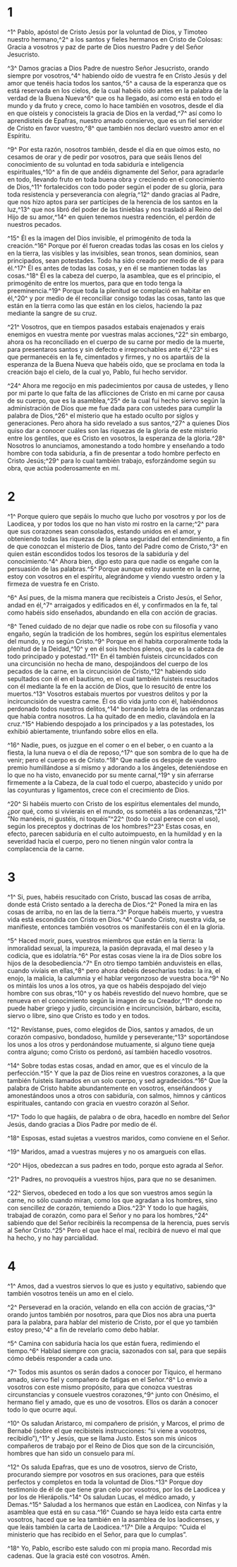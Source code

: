 # 1
^1^ Pablo, apóstol de Cristo Jesús por la voluntad de Dios, y Timoteo nuestro hermano,^2^ a los santos y fieles hermanos en Cristo de Colosas: Gracia a vosotros y paz de parte de Dios nuestro Padre y del Señor Jesucristo.

^3^ Damos gracias a Dios Padre de nuestro Señor Jesucristo, orando siempre por vosotros,^4^ habiendo oído de vuestra fe en Cristo Jesús y del amor que tenéis hacia todos los santos,^5^ a causa de la esperanza que os está reservada en los cielos, de la cual habéis oído antes en la palabra de la verdad de la Buena Nueva^6^ que os ha llegado, así como está en todo el mundo y da fruto y crece, como lo hace también en vosotros, desde el día en que oísteis y conocisteis la gracia de Dios en la verdad,^7^ así como lo aprendisteis de Epafras, nuestro amado consiervo, que es un fiel servidor de Cristo en favor vuestro,^8^ que también nos declaró vuestro amor en el Espíritu.

^9^ Por esta razón, nosotros también, desde el día en que oímos esto, no cesamos de orar y de pedir por vosotros, para que seáis llenos del conocimiento de su voluntad en toda sabiduría e inteligencia espirituales,^10^ a fin de que andéis dignamente del Señor, para agradarle en todo, llevando fruto en toda buena obra y creciendo en el conocimiento de Dios,^11^ fortalecidos con todo poder según el poder de su gloria, para toda resistencia y perseverancia con alegría,^12^ dando gracias al Padre, que nos hizo aptos para ser partícipes de la herencia de los santos en la luz,^13^ que nos libró del poder de las tinieblas y nos trasladó al Reino del Hijo de su amor,^14^ en quien tenemos nuestra redención, el perdón de nuestros pecados.

^15^ Él es la imagen del Dios invisible, el primogénito de toda la creación.^16^ Porque por él fueron creadas todas las cosas en los cielos y en la tierra, las visibles y las invisibles, sean tronos, sean dominios, sean principados, sean potestades. Todo ha sido creado por medio de él y para él.^17^ Él es antes de todas las cosas, y en él se mantienen todas las cosas.^18^ Él es la cabeza del cuerpo, la asamblea, que es el principio, el primogénito de entre los muertos, para que en todo tenga la preeminencia.^19^ Porque toda la plenitud se complació en habitar en él,^20^ y por medio de él reconciliar consigo todas las cosas, tanto las que están en la tierra como las que están en los cielos, haciendo la paz mediante la sangre de su cruz.

^21^ Vosotros, que en tiempos pasados estabais enajenados y erais enemigos en vuestra mente por vuestras malas acciones,^22^ sin embargo, ahora os ha reconciliado en el cuerpo de su carne por medio de la muerte, para presentaros santos y sin defecto e irreprochables ante él,^23^ si es que permanecéis en la fe, cimentados y firmes, y no os apartáis de la esperanza de la Buena Nueva que habéis oído, que se proclama en toda la creación bajo el cielo, de la cual yo, Pablo, fui hecho servidor.

^24^ Ahora me regocijo en mis padecimientos por causa de ustedes, y lleno por mi parte lo que falta de las aflicciones de Cristo en mi carne por causa de su cuerpo, que es la asamblea,^25^ de la cual fui hecho siervo según la administración de Dios que me fue dada para con ustedes para cumplir la palabra de Dios,^26^ el misterio que ha estado oculto por siglos y generaciones. Pero ahora ha sido revelado a sus santos,^27^ a quienes Dios quiso dar a conocer cuáles son las riquezas de la gloria de este misterio entre los gentiles, que es Cristo en vosotros, la esperanza de la gloria.^28^ Nosotros lo anunciamos, amonestando a todo hombre y enseñando a todo hombre con toda sabiduría, a fin de presentar a todo hombre perfecto en Cristo Jesús;^29^ para lo cual también trabajo, esforzándome según su obra, que actúa poderosamente en mí.

# 2
^1^ Porque quiero que sepáis lo mucho que lucho por vosotros y por los de Laodicea, y por todos los que no han visto mi rostro en la carne;^2^ para que sus corazones sean consolados, estando unidos en el amor, y obteniendo todas las riquezas de la plena seguridad del entendimiento, a fin de que conozcan el misterio de Dios, tanto del Padre como de Cristo,^3^ en quien están escondidos todos los tesoros de la sabiduría y del conocimiento.^4^ Ahora bien, digo esto para que nadie os engañe con la persuasión de las palabras.^5^ Porque aunque estoy ausente en la carne, estoy con vosotros en el espíritu, alegrándome y viendo vuestro orden y la firmeza de vuestra fe en Cristo.

^6^ Así pues, de la misma manera que recibisteis a Cristo Jesús, el Señor, andad en él,^7^ arraigados y edificados en él, y confirmados en la fe, tal como habéis sido enseñados, abundando en ella con acción de gracias.

^8^ Tened cuidado de no dejar que nadie os robe con su filosofía y vano engaño, según la tradición de los hombres, según los espíritus elementales del mundo, y no según Cristo.^9^ Porque en él habita corporalmente toda la plenitud de la Deidad,^10^ y en él sois hechos plenos, que es la cabeza de todo principado y potestad.^11^ En él también fuisteis circuncidados con una circuncisión no hecha de mano, despojándoos del cuerpo de los pecados de la carne, en la circuncisión de Cristo,^12^ habiendo sido sepultados con él en el bautismo, en el cual también fuisteis resucitados con él mediante la fe en la acción de Dios, que lo resucitó de entre los muertos.^13^ Vosotros estabais muertos por vuestros delitos y por la incircuncisión de vuestra carne. Él os dio vida junto con él, habiéndonos perdonado todos nuestros delitos,^14^ borrando la letra de las ordenanzas que había contra nosotros. La ha quitado de en medio, clavándola en la cruz.^15^ Habiendo despojado a los principados y a las potestades, los exhibió abiertamente, triunfando sobre ellos en ella.

^16^ Nadie, pues, os juzgue en el comer o en el beber, o en cuanto a la fiesta, la luna nueva o el día de reposo,^17^ que son sombra de lo que ha de venir; pero el cuerpo es de Cristo.^18^ Que nadie os despoje de vuestro premio humillándose a sí mismo y adorando a los ángeles, deteniéndose en lo que no ha visto, envanecido por su mente carnal,^19^ y sin aferrarse firmemente a la Cabeza, de la cual todo el cuerpo, abastecido y unido por las coyunturas y ligamentos, crece con el crecimiento de Dios.

^20^ Si habéis muerto con Cristo de los espíritus elementales del mundo, ¿por qué, como si vivierais en el mundo, os sometéis a las ordenanzas,^21^ “No manéeis, ni gustéis, ni toquéis”^22^ (todo lo cual perece con el uso), según los preceptos y doctrinas de los hombres?^23^ Estas cosas, en efecto, parecen sabiduría en el culto autoimpuesto, en la humildad y en la severidad hacia el cuerpo, pero no tienen ningún valor contra la complacencia de la carne.

# 3
^1^ Si, pues, habéis resucitado con Cristo, buscad las cosas de arriba, donde está Cristo sentado a la derecha de Dios.^2^ Poned la mira en las cosas de arriba, no en las de la tierra.^3^ Porque habéis muerto, y vuestra vida está escondida con Cristo en Dios.^4^ Cuando Cristo, nuestra vida, se manifieste, entonces también vosotros os manifestaréis con él en la gloria.

^5^ Haced morir, pues, vuestros miembros que están en la tierra: la inmoralidad sexual, la impureza, la pasión depravada, el mal deseo y la codicia, que es idolatría.^6^ Por estas cosas viene la ira de Dios sobre los hijos de la desobediencia.^7^ En otro tiempo también anduvisteis en ellas, cuando vivíais en ellas,^8^ pero ahora debéis desecharlas todas: la ira, el enojo, la malicia, la calumnia y el hablar vergonzoso de vuestra boca.^9^ No os mintáis los unos a los otros, ya que os habéis despojado del viejo hombre con sus obras,^10^ y os habéis revestido del nuevo hombre, que se renueva en el conocimiento según la imagen de su Creador,^11^ donde no puede haber griego y judío, circuncisión e incircuncisión, bárbaro, escita, siervo o libre, sino que Cristo es todo y en todos.

^12^ Revístanse, pues, como elegidos de Dios, santos y amados, de un corazón compasivo, bondadoso, humilde y perseverante;^13^ soportándose los unos a los otros y perdonándose mutuamente, si alguno tiene queja contra alguno; como Cristo os perdonó, así también hacedlo vosotros.

^14^ Sobre todas estas cosas, andad en amor, que es el vínculo de la perfección.^15^ Y que la paz de Dios reine en vuestros corazones, a la que también fuisteis llamados en un solo cuerpo, y sed agradecidos.^16^ Que la palabra de Cristo habite abundantemente en vosotros, enseñándoos y amonestándoos unos a otros con sabiduría, con salmos, himnos y cánticos espirituales, cantando con gracia en vuestro corazón al Señor.

^17^ Todo lo que hagáis, de palabra o de obra, hacedlo en nombre del Señor Jesús, dando gracias a Dios Padre por medio de él.

^18^ Esposas, estad sujetas a vuestros maridos, como conviene en el Señor.

^19^ Maridos, amad a vuestras mujeres y no os amargueis con ellas.

^20^ Hijos, obedezcan a sus padres en todo, porque esto agrada al Señor.

^21^ Padres, no provoquéis a vuestros hijos, para que no se desanimen.

^22^ Siervos, obedeced en todo a los que son vuestros amos según la carne, no sólo cuando miran, como los que agradan a los hombres, sino con sencillez de corazón, temiendo a Dios.^23^ Y todo lo que hagáis, trabajad de corazón, como para el Señor y no para los hombres,^24^ sabiendo que del Señor recibiréis la recompensa de la herencia, pues servís al Señor Cristo.^25^ Pero el que hace el mal, recibirá de nuevo el mal que ha hecho, y no hay parcialidad.

# 4
^1^ Amos, dad a vuestros siervos lo que es justo y equitativo, sabiendo que también vosotros tenéis un amo en el cielo.

^2^ Perseverad en la oración, velando en ella con acción de gracias,^3^ orando juntos también por nosotros, para que Dios nos abra una puerta para la palabra, para hablar del misterio de Cristo, por el que yo también estoy preso,^4^ a fin de revelarlo como debo hablar.

^5^ Camina con sabiduría hacia los que están fuera, redimiendo el tiempo.^6^ Hablad siempre con gracia, sazonados con sal, para que sepáis cómo debéis responder a cada uno.

^7^ Todos mis asuntos os serán dados a conocer por Tíquico, el hermano amado, siervo fiel y compañero de fatigas en el Señor.^8^ Lo envío a vosotros con este mismo propósito, para que conozca vuestras circunstancias y consuele vuestros corazones,^9^ junto con Onésimo, el hermano fiel y amado, que es uno de vosotros. Ellos os darán a conocer todo lo que ocurre aquí.

^10^ Os saludan Aristarco, mi compañero de prisión, y Marcos, el primo de Bernabé (sobre el que recibisteis instrucciones: “si viene a vosotros, recibidlo”),^11^ y Jesús, que se llama Justo. Estos son mis únicos compañeros de trabajo por el Reino de Dios que son de la circuncisión, hombres que han sido un consuelo para mí.

^12^ Os saluda Epafras, que es uno de vosotros, siervo de Cristo, procurando siempre por vosotros en sus oraciones, para que estéis perfectos y completos en toda la voluntad de Dios.^13^ Porque doy testimonio de él de que tiene gran celo por vosotros, por los de Laodicea y por los de Hierápolis.^14^ Os saludan Lucas, el médico amado, y Demas.^15^ Saludad a los hermanos que están en Laodicea, con Ninfas y la asamblea que está en su casa.^16^ Cuando se haya leído esta carta entre vosotros, haced que se lea también en la asamblea de los laodicenses, y que leáis también la carta de Laodicea.^17^ Dile a Arquipo: “Cuida el ministerio que has recibido en el Señor, para que lo cumplas”.

^18^ Yo, Pablo, escribo este saludo con mi propia mano. Recordad mis cadenas. Que la gracia esté con vosotros. Amén.